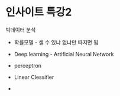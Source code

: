 # 인사이트 특강2

빅데이터 분석

- 확률모델 - 셀 수 있냐 없냐만 따지면 됨

- Deep learning - Artificial Neural Network

- perceptron 

- Linear Clessifier

- 

  